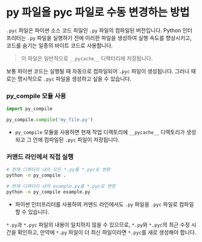 # py 파일을 pyc 파일로 수동 변경하는 방법

`.pyc` 파일은 파이썬 소스 코드 파일인 `.py` 파일의 컴파일된 버전입니다.
Python 인터프리터는 `.py` 파일을 실행하기 전에 이러한 파일을 생성하여 실행 속도를 향상시키고, 코드를 숨기는 일종의 바이트 코드로 사용합니다.
 > 이 파일은 일반적으로 `__pycache__` 디렉터리에 저장됩니다.

보통 파이썬 코드는 실행될 때 자동으로 컴파일되어 `.pyc` 파일이 생성됩니다.
그러나 때로는 명시적으로 `.pyc` 파일을 생성하고 싶을 수 있습니다.

### py_compile 모듈 사용

```python
import py_compile

py_compile.compile('my_file.py')
```

- `py_compile` 모듈을 사용하면 현재 작업 디렉토리에 `__pycache__` 디렉토리가 생성되고 그 안에 컴파일된 `.pyc` 파일이 저장됩니다.

### 커맨드 라인에서 직접 실행

```bash
# 현재 디렉터리 내의 모든 *.py를 *.pyc로 변환
python -m py_compile .

# 현재 디렉터리 내의 example.py를 *.pyc로 변환
python -m py_compile example.py
```

- 파이썬 인터프리터를 사용하여 커맨드 라인에서도 `.py` 파일을 `.pyc` 파일로 컴파일할 수 있습니다.

`*.py`과 `*.pyc` 파일의 내용이 일치하지 않을 수 있으므로, `*.py`와 `*.pyc`의 최근 수정 시간을 확인하고, 만약에 `*.py` 파일이 더 최신 파일이라면 `*.pyc`를 새로 생성해야 합니다.  
